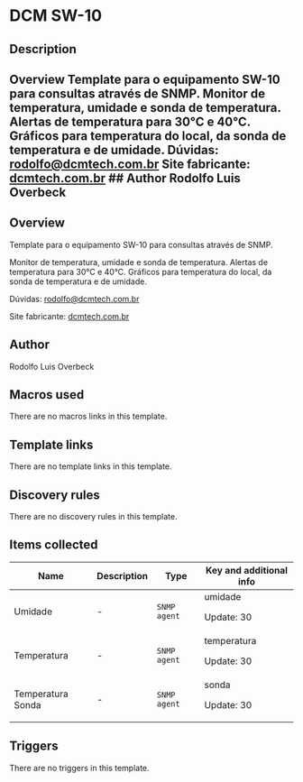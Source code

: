 # DCM SW-10

## Description

## Overview Template para o equipamento SW-10 para consultas através de SNMP. Monitor de temperatura, umidade e sonda de temperatura. Alertas de temperatura para 30°C e 40°C. Gráficos para temperatura do local, da sonda de temperatura e de umidade. Dúvidas: rodolfo@dcmtech.com.br Site fabricante: [dcmtech.com.br](https://dcmtech.com.br/) ## Author Rodolfo Luis Overbeck 

## Overview

Template para o equipamento SW-10 para consultas através de SNMP.


Monitor de temperatura, umidade e sonda de temperatura. Alertas de temperatura para 30°C e 40°C. Gráficos para temperatura do local, da sonda de temperatura e de umidade.


Dúvidas: rodolfo@dcmtech.com.br


Site fabricante: [dcmtech.com.br](https://dcmtech.com.br/)



## Author

Rodolfo Luis Overbeck

## Macros used

There are no macros links in this template.

## Template links

There are no template links in this template.

## Discovery rules

There are no discovery rules in this template.

## Items collected

|Name|Description|Type|Key and additional info|
|----|-----------|----|----|
|Umidade|<p>-</p>|`SNMP agent`|umidade<p>Update: 30</p>|
|Temperatura|<p>-</p>|`SNMP agent`|temperatura<p>Update: 30</p>|
|Temperatura Sonda|<p>-</p>|`SNMP agent`|sonda<p>Update: 30</p>|
## Triggers

There are no triggers in this template.

